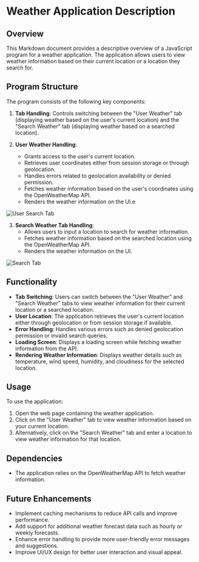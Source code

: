 # Weather Application Description

## Overview
This Markdown document provides a descriptive overview of a JavaScript program for a weather application. The application allows users to view weather information based on their current location or a location they search for.

## Program Structure
The program consists of the following key components:

1. **Tab Handling**: Controls switching between the "User Weather" tab (displaying weather based on the user's current location) and the "Search Weather" tab (displaying weather based on a searched location).
   
2. **User Weather Handling**:
   - Grants access to the user's current location.
   - Retrieves user coordinates either from session storage or through geolocation.
   - Handles errors related to geolocation availability or denied permission.
   - Fetches weather information based on the user's coordinates using the OpenWeatherMap API.
   - Renders the weather information on the UI.e

![User Search Tab](./Assets/YourWeather-tab.jpeg)

3. **Search Weather Tab Handling**:
   - Allows users to input a location to search for weather information.
   - Fetches weather information based on the searched location using the OpenWeatherMap API.
   - Renders the weather information on the UI.

![Search Tab](./Assets/Search-tab.jpeg)

## Functionality
- **Tab Switching**: Users can switch between the "User Weather" and "Search Weather" tabs to view weather information for their current location or a searched location.
- **User Location**: The application retrieves the user's current location either through geolocation or from session storage if available.
- **Error Handling**: Handles various errors such as denied geolocation permission or invalid search queries.
- **Loading Screen**: Displays a loading screen while fetching weather information from the API.
- **Rendering Weather Information**: Displays weather details such as temperature, wind speed, humidity, and cloudiness for the selected location.

## Usage
To use the application:
1. Open the web page containing the weather application.
2. Click on the "User Weather" tab to view weather information based on your current location.
3. Alternatively, click on the "Search Weather" tab and enter a location to view weather information for that location.

## Dependencies
- The application relies on the OpenWeatherMap API to fetch weather information.

## Future Enhancements
- Implement caching mechanisms to reduce API calls and improve performance.
- Add support for additional weather forecast data such as hourly or weekly forecasts.
- Enhance error handling to provide more user-friendly error messages and suggestions.
- Improve UI/UX design for better user interaction and visual appeal.
